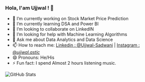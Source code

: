 ### Hola, I'am Ujjwal ! 👋

- 🔭 I’m currently working on Stock Market Price Prediction
- 🌱 I’m currently learning DSA and Power BI
- 👯 I’m looking to collaborate on LinkedIN
- 🤔 I’m looking for help with Machine Learning Algorithms
- 💬 Ask me about Data Analytics and Data Science
- 📫 How to reach me: 
                   [Linkedin : @Ujjwal-Sadwani](https://www.linkedin.com/in/ujjwal-sadwani/) | 
                   [Instagram : @_ujjwal.astic_](https://www.instagram.com/_ujjwal.astic_/) 
- 😄 Pronouns: He/His
- ⚡ Fun fact: I spend Almost 2 hours listening music.

![GitHub Stats](https://github-readme-stats.vercel.app/api?username=ujjwalsadwani&theme=highcontrast)
